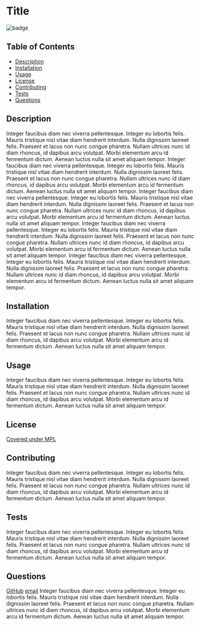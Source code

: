 # Title

![badge](https://img.shields.io/badge/license-Mozilla-blueviolet)

## Table of Contents
*  [Description](#description)
*  [Installation](#installation)
*  [Usage](#usage)
*  [License](#license)
*  [Contributing](#contributing)
*  [Tests](#tests)
*  [Questions](#questions)

## Description
Integer faucibus diam nec viverra pellentesque. Integer eu lobortis felis. Mauris tristique nisl vitae diam hendrerit interdum. Nulla dignissim laoreet felis. Praesent et lacus non nunc congue pharetra. Nullam ultrices nunc id diam rhoncus, id dapibus arcu volutpat. Morbi elementum arcu id fermentum dictum. Aenean luctus nulla sit amet aliquam tempor.
Integer faucibus diam nec viverra pellentesque. Integer eu lobortis felis. Mauris tristique nisl vitae diam hendrerit interdum. Nulla dignissim laoreet felis. Praesent et lacus non nunc congue pharetra. Nullam ultrices nunc id diam rhoncus, id dapibus arcu volutpat. Morbi elementum arcu id fermentum dictum. Aenean luctus nulla sit amet aliquam tempor.
Integer faucibus diam nec viverra pellentesque. Integer eu lobortis felis. Mauris tristique nisl vitae diam hendrerit interdum. Nulla dignissim laoreet felis. Praesent et lacus non nunc congue pharetra. Nullam ultrices nunc id diam rhoncus, id dapibus arcu volutpat. Morbi elementum arcu id fermentum dictum. Aenean luctus nulla sit amet aliquam tempor.
Integer faucibus diam nec viverra pellentesque. Integer eu lobortis felis. Mauris tristique nisl vitae diam hendrerit interdum. Nulla dignissim laoreet felis. Praesent et lacus non nunc congue pharetra. Nullam ultrices nunc id diam rhoncus, id dapibus arcu volutpat. Morbi elementum arcu id fermentum dictum. Aenean luctus nulla sit amet aliquam tempor.
Integer faucibus diam nec viverra pellentesque. Integer eu lobortis felis. Mauris tristique nisl vitae diam hendrerit interdum. Nulla dignissim laoreet felis. Praesent et lacus non nunc congue pharetra. Nullam ultrices nunc id diam rhoncus, id dapibus arcu volutpat. Morbi elementum arcu id fermentum dictum. Aenean luctus nulla sit amet aliquam tempor.

## Installation
Integer faucibus diam nec viverra pellentesque. Integer eu lobortis felis. Mauris tristique nisl vitae diam hendrerit interdum. Nulla dignissim laoreet felis. Praesent et lacus non nunc congue pharetra. Nullam ultrices nunc id diam rhoncus, id dapibus arcu volutpat. Morbi elementum arcu id fermentum dictum. Aenean luctus nulla sit amet aliquam tempor.

## Usage
Integer faucibus diam nec viverra pellentesque. Integer eu lobortis felis. Mauris tristique nisl vitae diam hendrerit interdum. Nulla dignissim laoreet felis. Praesent et lacus non nunc congue pharetra. Nullam ultrices nunc id diam rhoncus, id dapibus arcu volutpat. Morbi elementum arcu id fermentum dictum. Aenean luctus nulla sit amet aliquam tempor.

## License
[Covered under MPL](https://opensource.org/licenses/MPL-2.0)

## Contributing
Integer faucibus diam nec viverra pellentesque. Integer eu lobortis felis. Mauris tristique nisl vitae diam hendrerit interdum. Nulla dignissim laoreet felis. Praesent et lacus non nunc congue pharetra. Nullam ultrices nunc id diam rhoncus, id dapibus arcu volutpat. Morbi elementum arcu id fermentum dictum. Aenean luctus nulla sit amet aliquam tempor.

## Tests
Integer faucibus diam nec viverra pellentesque. Integer eu lobortis felis. Mauris tristique nisl vitae diam hendrerit interdum. Nulla dignissim laoreet felis. Praesent et lacus non nunc congue pharetra. Nullam ultrices nunc id diam rhoncus, id dapibus arcu volutpat. Morbi elementum arcu id fermentum dictum. Aenean luctus nulla sit amet aliquam tempor.

## Questions
[GitHub](https://github.com/brucewill03)
[email](mailto:brucewill03@yahoo.com)
Integer faucibus diam nec viverra pellentesque. Integer eu lobortis felis. Mauris tristique nisl vitae diam hendrerit interdum. Nulla dignissim laoreet felis. Praesent et lacus non nunc congue pharetra. Nullam ultrices nunc id diam rhoncus, id dapibus arcu volutpat. Morbi elementum arcu id fermentum dictum. Aenean luctus nulla sit amet aliquam tempor.